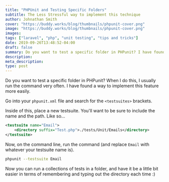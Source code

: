```yaml
---
title: "PHPUnit and Testing Specific Folders"
subtitle: The Less Stressful way to implement this technique
author: Johnathan Smith
cover: "https://buddy.works/blog/thumbnails/phpunit-cover.png"
image: "https://buddy.works/blog/thumbnails/phpunit-cover.png"
images:
tags: ["laravel", "php", "unit testing", "tips and tricks"]
date: 2019-09-26T13:48:52-04:00
draft: false
summary: Do you want to test a specific folder in PHPunit? I have found a way to implement this feature more easily.
description: 
meta_description:
type: post
---
```


Do you want to test a specific folder in PHPunit? When I do this, 
I usually
run the command very often. I have found a way to implement this 
feature more easily.

Go into your `phpunit.xml` file and search for the `<testsuites>` brackets.

Inside of this, place a new testsuite. You'll want to be sure to 
include the name and the path. Like so...

```xml
<testsuite name="Email">
    <directory suffix="Test.php">./tests/Unit/Emails</directory>
</testsuite>
```


Now, on the command line, run the command (and replace `Email` with
whatever your testsuite name is).

```bash
phpunit --testsuite Email
```

Now you can run a collections of tests in a folder, and have
it be a little bit easier in terms of remembering
and typing out the directory each time :)

